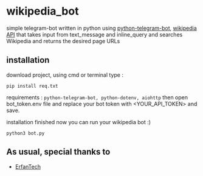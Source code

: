 # wikipedia_bot
simple telegram-bot written in python using [python-telegram-bot](https://github.com/python-telegram-bot/python-telegram-bot), [wikipedia API](https://api.wikimedia.org) that takes input from text_message and inline_query and searches Wikipedia and returns the desired page URLs
## installation
download project, using cmd or terminal type :
```shell
pip install req.txt
```
requirements : ```python-telegram-bot, python-dotenv, aiohttp```
then open bot_token.env file and replace your bot token with <YOUR_API_TOKEN> and save.

installation finished now you can run your wikipedia bot :)
```shell
python3 bot.py
```

## As usual, special thanks to
- [ErfanTech](https://github.com/ErfanTech)

